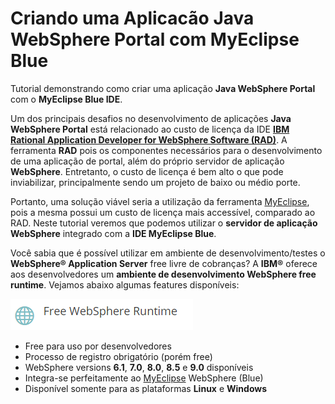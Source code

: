 # Criando uma Aplicacão Java WebSphere Portal com MyEclipse Blue

Tutorial demonstrando como criar uma aplicação **Java WebSphere Portal** com o **MyEclipse Blue IDE**.

Um dos principais desafios no desenvolvimento de aplicações **Java WebSphere Portal** está relacionado ao custo de licença da IDE **[IBM Rational Application Developer for WebSphere Software (RAD)](https://www.ibm.com/us-en/marketplace/rad-for-websphere-software/details)**. A ferramenta **RAD** pois os componentes necessários para o desenvolvimento de uma aplicação de portal, além do próprio servidor de aplicação **WebSphere**. Entretanto, o custo de licença é bem alto o que pode inviabilizar, principalmente sendo um projeto de baixo ou médio porte.

Portanto, uma solução viável seria a utilização da ferramenta [MyEclipse](https://www.genuitec.com/products/myeclipse/download/websphere-developers/), pois a mesma possui um custo de licença mais accessível, comparado ao RAD. Neste tutorial veremos que podemos utilizar o **servidor de aplicação WebSphere** integrado com a **IDE MyEclipse Blue**.

Você sabia que é possível utilizar em ambiente de desenvolvimento/testes o **WebSphere® Application Server** free livre de cobranças? A **IBM®** oferece aos desenvolvedores um **ambiente de desenvolvimento WebSphere free runtime**. Vejamos abaixo algumas features disponíveis:

![RAD Features](images/1.png)
* Free para uso por desenvolvedores
* Processo de registro obrigatório (porém free)
* WebSphere versions **6.1**, **7.0**, **8.0**, **8.5** e **9.0** disponíveis
* Integra-se perfeitamente ao [MyEclipse](https://www.genuitec.com/products/myeclipse/features/websphere/) WebSphere (Blue)
* Disponível somente para as plataformas **Linux** e **Windows**
